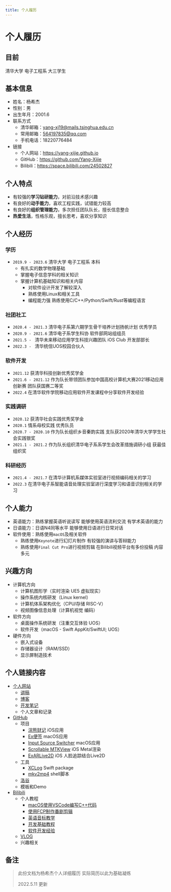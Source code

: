 ```yaml
---
title: 个人履历
---
```


# 个人履历

## 目前

清华大学 电子工程系 大三学生

## 基本信息

- 姓名：杨希杰
- 性别：男
- 出生年月：2001.6
- 联系方式
    - 清华邮箱：yang-xj19@mails.tsinghua.edu.cn
    - 常用邮箱：564197835@qq.com
    - 手机电话：18220776484
- 链接
    - 个人网站：<https://yang-xijie.github.io>
    - GitHub：<https://github.com/Yang-Xijie>
    - Bilibili：<https://space.bilibili.com/24502827>

## 个人特点

- 有较强的**学习钻研能力**，对前沿技术感兴趣
- 有良好的**动手能力**，喜欢工程实践，试错能力较高
- 有良好的**组织管理能力**，多次担任团队队长，擅长信息整合
- **热爱生活**，性格乐观，擅长思考，喜欢分享知识

## 个人经历

### 学历

- `2019.9 - 2023.6` 清华大学 电子工程系 本科
    - 有扎实的数学物理基础
    - 掌握电子信息学科的相关知识
    - 掌握计算机基础知识和相关内容
        - 对软件设计开发了解较深入
        - 熟练使用Linux和相关工具
        - 编程能力强 熟练使用C/C++/Python/Swift/Rust等编程语言

### 社团社工

- `2020.4 - 2021.3` 清华电子系第六期学生骨干培养计划扬帆计划 优秀学员
- `2020.9 - 2021.6` 清华电子系学生科协 软件部网站组组员
- `2021.5 - ` 清华未来移动应用学生科技兴趣团队 iOS Club 开发部部长
- `2022.3 - ` 清华统信UOS校园合伙人

### 软件开发

- `2021.12` 获清华科技创新优秀奖学金
- `2021.6 - 2021.12` 作为队长带领团队参加中国高校计算机大赛2021移动应用创新赛 团队获国赛二等奖
- `2022.4` 在清华软件学院移动应用软件开发课程中分享软件开发经验

### 实践调研

- `2020.12` 获清华社会实践优秀奖学金
- `2020.1` 情系母校实践 优秀队员
- `2020.7 - 2020.10` 作为队长组织乡音秦韵实践 支队获2020年清华大学学生社会实践银奖
- `2021.1 - 2021.2` 作为队长组织清华电子系系学生会改革措施调研小组 获最佳组织奖

### 科研经历

- `2021.4 - 2021.7` 在清华计算机系媒体实验室进行视频编码相关的学习
- `2022.3` 在清华电子系智能语音处理实验室进行深度学习和语音识别相关的学习


## 个人能力

- 英语能力：熟练掌握英语听说读写 能够使用英语流利交流 有学术英语的能力
- 日语能力：日语N4同等水平 能够使用日语进行日常对话
- 软件使用：熟练使用`macOS`及相关软件
    - 熟练使用`Keynote`进行幻灯片制作 有较强的演讲与答辩能力
    - 熟练使用`Final Cut Pro`进行视频剪辑 在Bilibili视频平台有多份投稿 内容多元

## 兴趣方向

- 计算机方向
    - 计算机图形学（实时渲染 UE5 虚拟现实）
    - 操作系统内核研发（Linux kernel）
    - 计算机体系架构优化（CPU/存储 RISC-V）
    - 视频图像信息处理（计算机视觉 编码）
- 软件方向
    - 桌面操作系统研发（注重交互体验 UOS）
    - 软件开发（macOS - Swift AppKit/SwiftUI; UOS）
- 硬件方向
    - 嵌入式设备
    - 存储器设计（RAM/SSD）
    - 显示屏制造技术

## 个人链接内容

- [个人网站](https://yang-xijie.github.io)
    - [讲稿](https://yang-xijie.github.io/LECTURE/)
    - [博客](https://yang-xijie.github.io/BLOG/)
    - [开发笔记](https://yang-xijie.github.io/DEV/)
    - 个人文章和记录
- [GitHub](https://github.com/Yang-Xijie)
    - 项目
        - [浣熊财记](https://github.com/Racoon-Book/Racoon-Account-Book) iOS应用
        - [Ex便签](https://github.com/Ex-Studio/ExSticky) macOS应用
        - [Input Source Switcher](https://github.com/Yang-Xijie/InputSourceSwitcher) macOS应用
        - [Scrollable MTKView](https://github.com/Yang-Xijie/ScrollablePencilMTKView) iOS Metal渲染
        - [ExARLive2D](https://github.com/Yang-Xijie/ExARLive2D) iOS 人脸追踪结合Live2D
    - 工具
        - [XCLog](https://github.com/Yang-Xijie/XCLog) Swift package
        - [mkv2mp4](https://github.com/Yang-Xijie/mkv2mp4_fcp) shell脚本
    - [洛谷](https://github.com/Yang-Xijie/Luogu)
    - 模板和Demo
- [Bilibili](https://space.bilibili.com/24502827)
    - 个人教程
        - [macOS使用VSCode编写C++代码](https://space.bilibili.com/24502827/channel/collectiondetail?sid=139476)
        - [使用FCP制作番剧剪辑](https://space.bilibili.com/24502827/channel/collectiondetail?sid=139472)
        - [英语音标教学](https://space.bilibili.com/24502827/channel/collectiondetail?sid=150764)
        - [开发基础教程](https://space.bilibili.com/24502827/channel/collectiondetail?sid=181017)
        - [软件开发经验](https://space.bilibili.com/24502827/channel/collectiondetail?sid=139392)
    - [VLOG](https://space.bilibili.com/24502827/channel/collectiondetail?sid=181053)
    - 兴趣相关

## 备注

> 此份文档为杨希杰个人详细履历 实际简历以此为基础凝练
> 
> 2022.5.11 更新
